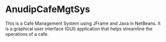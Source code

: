 # AnudipCafeMgtSys
This is a  Cafe Management System using JFrame and Java in NetBeans. It is a graphical user interface (GUI) application that helps streamline the operations of a cafe.
